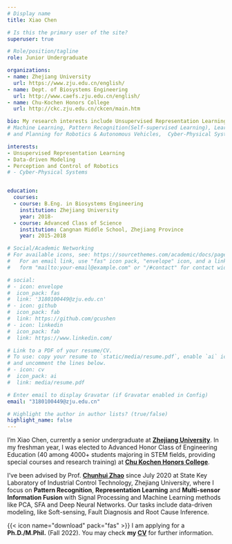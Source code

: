 ```yaml
---
# Display name
title: Xiao Chen

# Is this the primary user of the site?
superuser: true

# Role/position/tagline
role: Junior Undergraduate

organizations:
- name: Zhejiang University
  url: https://www.zju.edu.cn/english/
- name: Dept. of Biosystems Engineering
  url: http://www.caefs.zju.edu.cn/english/
- name: Chu-Kochen Honors College
  url: http://ckc.zju.edu.cn/ckcen/main.htm

bio: My research interests include Unsupervised Representation Learning, Data-driven Modeling and Perception and Control of Robotics.
# Machine Learning, Pattern Recognition(Self-supervised Learning), Learning-based Perception 
# and Planning for Robotics & Autonomous Vehicles,  Cyber-Physical Systems.

interests:
- Unsupervised Representation Learning
- Data-driven Modeling
- Perception and Control of Robotics
# - Cyber-Physical Systems


education:
  courses:
  - course: B.Eng. in Biosystems Engineering
    institution: Zhejiang University
    year: 2018-
  - course: Advanced Class of Science
    institution: Cangnan Middle School, Zhejiang Province
    year: 2015-2018

# Social/Academic Networking
# For available icons, see: https://sourcethemes.com/academic/docs/page-builder/#icons
#   For an email link, use "fas" icon pack, "envelope" icon, and a link in the
#   form "mailto:your-email@example.com" or "/#contact" for contact widget.

# social:
# - icon: envelope
#  icon_pack: fas
#  link: '3180100449@zju.edu.cn'
# - icon: github
#  icon_pack: fab
#  link: https://github.com/gcushen
# - icon: linkedin
#  icon_pack: fab
#  link: https://www.linkedin.com/

# Link to a PDF of your resume/CV.
# To use: copy your resume to `static/media/resume.pdf`, enable `ai` icons in `params.toml`, 
# and uncomment the lines below.
# - icon: cv
#  icon_pack: ai
#  link: media/resume.pdf

# Enter email to display Gravatar (if Gravatar enabled in Config)
email: "3180100449@zju.edu.cn"

# Highlight the author in author lists? (true/false)
highlight_name: false
---
```


I’m Xiao Chen, currently a senior undergraduate at [**Zhejiang University**](https://www.zju.edu.cn/english/). In my freshman year, I was elected to Advanced Honor Class of Engineering Education (40 among 4000+ students majoring in STEM fields, providing special courses and research training) at [**Chu Kochen Honors College**](http://ckc.zju.edu.cn/ckcen/main.htm).

 I’ve been advised by Prof. [**Chunhui Zhao**](https://person.zju.edu.cn/en/chhzhao/)  since July 2020 at State Key Laboratory of Industrial Control Technology, Zhejiang University, where I focus on **Pattern Recognition**, **Representation Learning** and **Multi-sensor Information Fusion** with Signal Processing and Machine Learning methods like PCA, SFA and Deep Neural Networks. Our tasks include data-driven modeling, like Soft-sensing, Fault Diagnosis and Root Cause Inference.

{{< icon name="download" pack="fas" >}} I am applying for a **Ph.D./M.Phil.** (Fall 2022). You may check **my [CV](https://drive.google.com/file/d/1Jw70ZMf-TzQNYifZ4g9jzeT-2KEjDTZ4/view?usp=sharing)** for further information.

